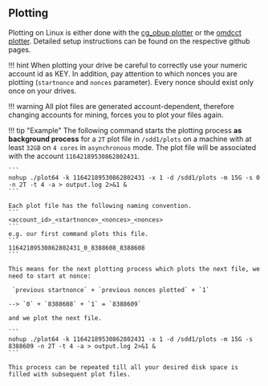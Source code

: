 ## Plotting

Plotting on Linux is either done with the [cg_obup plotter](https://github.com/PoC-Consortium/cg_obup) or the [omdcct plotter](https://github.com/alter3d/omdcct).
Detailed setup instructions can be found on the respective github pages.

!!! hint
    When plotting your drive be careful to correctly use your numeric account id as KEY. In addition, pay attention to which nonces you are plotting (`startnonce` and `nonces` parameter). Every nonce should exist only once on your drives.

!!! warning
    All plot files are generated account-dependent, therefore changing accounts for mining, forces you to plot your files again.

!!! tip "Example"
    The following command starts the plotting process **as background process** for a `2T` plot file in `/sdd1/plots` on a machine with at least `32GB` on `4 cores` in `asynchronous` mode.
    The plot file will be associated with the account `11642189530862802431`.

    ```
    nohup ./plot64 -k 11642189530862802431 -x 1 -d /sdd1/plots -m 15G -s 0 -n 2T -t 4 -a > output.log 2>&1 &
    ```

    Each plot file has the following naming convention.
    ```
    <account_id>_<startnonce>_<nonces>_<nonces>
    ```
    e.g. our first command plots this file.
    ```    
    11642189530862802431_0_8388608_8388608
    ```

    This means for the next plotting process which plots the next file, we need to start at nonce:

     `previous startnonce` + `previous nonces plotted` + `1`

    --> `0` + `8388608` + `1` = `8388609`

    and we plot the next file.

    ```
    nohup ./plot64 -k 11642189530862802431 -x 1 -d /sdd1/plots -m 15G -s 8388609 -n 2T -t 4 -a > output.log 2>&1 &
    ```

    This process can be repeated till all your desired disk space is filled with subsequent plot files.
